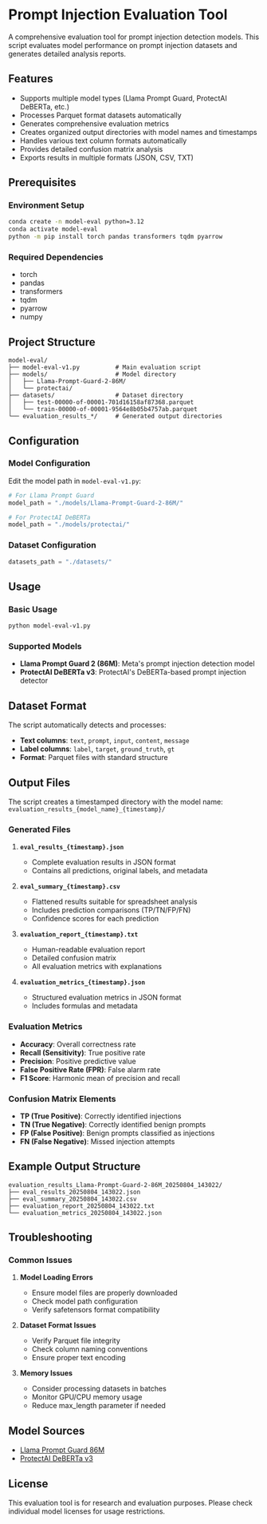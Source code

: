# Prompt Injection Evaluation Tool

A comprehensive evaluation tool for prompt injection detection models. This script evaluates model performance on prompt injection datasets and generates detailed analysis reports.

## Features

- Supports multiple model types (Llama Prompt Guard, ProtectAI DeBERTa, etc.)
- Processes Parquet format datasets automatically
- Generates comprehensive evaluation metrics
- Creates organized output directories with model names and timestamps
- Handles various text column formats automatically
- Provides detailed confusion matrix analysis
- Exports results in multiple formats (JSON, CSV, TXT)

## Prerequisites

### Environment Setup
```bash
conda create -n model-eval python=3.12
conda activate model-eval
python -m pip install torch pandas transformers tqdm pyarrow
```

### Required Dependencies
- torch
- pandas
- transformers
- tqdm
- pyarrow
- numpy

## Project Structure

```
model-eval/
├── model-eval-v1.py          # Main evaluation script
├── models/                   # Model directory
│   ├── Llama-Prompt-Guard-2-86M/
│   └── protectai/
├── datasets/                 # Dataset directory
│   ├── test-00000-of-00001-701d16158af87368.parquet
│   └── train-00000-of-00001-9564e8b05b4757ab.parquet
└── evaluation_results_*/     # Generated output directories
```

## Configuration

### Model Configuration
Edit the model path in `model-eval-v1.py`:

```python
# For Llama Prompt Guard
model_path = "./models/Llama-Prompt-Guard-2-86M/"

# For ProtectAI DeBERTa
model_path = "./models/protectai/"
```

### Dataset Configuration
```python
datasets_path = "./datasets/"
```

## Usage

### Basic Usage
```bash
python model-eval-v1.py
```

### Supported Models
- **Llama Prompt Guard 2 (86M)**: Meta's prompt injection detection model
- **ProtectAI DeBERTa v3**: ProtectAI's DeBERTa-based prompt injection detector

## Dataset Format

The script automatically detects and processes:
- **Text columns**: `text`, `prompt`, `input`, `content`, `message`
- **Label columns**: `label`, `target`, `ground_truth`, `gt`
- **Format**: Parquet files with standard structure

## Output Files

The script creates a timestamped directory with the model name: `evaluation_results_{model_name}_{timestamp}/`

### Generated Files

1. **`eval_results_{timestamp}.json`**
   - Complete evaluation results in JSON format
   - Contains all predictions, original labels, and metadata

2. **`eval_summary_{timestamp}.csv`**
   - Flattened results suitable for spreadsheet analysis
   - Includes prediction comparisons (TP/TN/FP/FN)
   - Confidence scores for each prediction

3. **`evaluation_report_{timestamp}.txt`**
   - Human-readable evaluation report
   - Detailed confusion matrix
   - All evaluation metrics with explanations

4. **`evaluation_metrics_{timestamp}.json`**
   - Structured evaluation metrics in JSON format
   - Includes formulas and metadata

### Evaluation Metrics

- **Accuracy**: Overall correctness rate
- **Recall (Sensitivity)**: True positive rate
- **Precision**: Positive predictive value
- **False Positive Rate (FPR)**: False alarm rate
- **F1 Score**: Harmonic mean of precision and recall

### Confusion Matrix Elements
- **TP (True Positive)**: Correctly identified injections
- **TN (True Negative)**: Correctly identified benign prompts
- **FP (False Positive)**: Benign prompts classified as injections
- **FN (False Negative)**: Missed injection attempts

## Example Output Structure

```
evaluation_results_Llama-Prompt-Guard-2-86M_20250804_143022/
├── eval_results_20250804_143022.json
├── eval_summary_20250804_143022.csv
├── evaluation_report_20250804_143022.txt
└── evaluation_metrics_20250804_143022.json
```

## Troubleshooting

### Common Issues

1. **Model Loading Errors**
   - Ensure model files are properly downloaded
   - Check model path configuration
   - Verify safetensors format compatibility

2. **Dataset Format Issues**
   - Verify Parquet file integrity
   - Check column naming conventions
   - Ensure proper text encoding

3. **Memory Issues**
   - Consider processing datasets in batches
   - Monitor GPU/CPU memory usage
   - Reduce max_length parameter if needed

## Model Sources

- [Llama Prompt Guard 86M](https://huggingface.co/meta-llama/Prompt-Guard-86M)
- [ProtectAI DeBERTa v3](https://huggingface.co/protectai/deberta-v3-base-prompt-injection-v2)

## License

This evaluation tool is for research and evaluation purposes. Please check individual model licenses for usage restrictions.